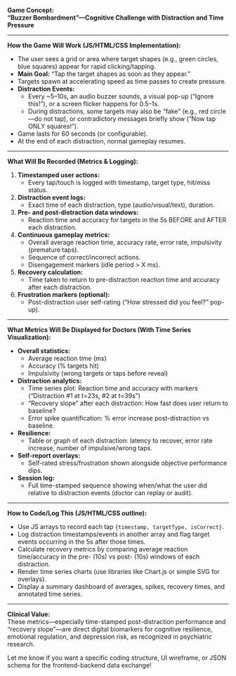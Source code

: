**Game Concept:**  
**“Buzzer Bombardment”—Cognitive Challenge with Distraction and Time Pressure**

***

**How the Game Will Work (JS/HTML/CSS Implementation):**

- The user sees a grid or area where target shapes (e.g., green circles, blue squares) appear for rapid clicking/tapping.
- **Main Goal:** “Tap the target shapes as soon as they appear.”
- Targets spawn at accelerating speed as time passes to create pressure.
- **Distraction Events:**  
  - Every ~5–10s, an audio buzzer sounds, a visual pop-up (“Ignore this!”), or a screen flicker happens for 0.5–1s.
  - During distractions, some targets may also be “fake” (e.g., red circle—do not tap), or contradictory messages briefly show (“Now tap ONLY squares!”).
- Game lasts for 60 seconds (or configurable).
- At the end of each distraction, normal gameplay resumes.

***

**What Will Be Recorded (Metrics & Logging):**

1. **Timestamped user actions:**  
   - Every tap/touch is logged with timestamp, target type, hit/miss status.
2. **Distraction event logs:**  
   - Exact time of each distraction, type (audio/visual/text), duration.
3. **Pre- and post-distraction data windows:**  
   - Reaction time and accuracy for targets in the 5s BEFORE and AFTER each distraction.
4. **Continuous gameplay metrics:**  
   - Overall average reaction time, accuracy rate, error rate, impulsivity (premature taps).
   - Sequence of correct/incorrect actions.
   - Disengagement markers (idle period > X ms).
5. **Recovery calculation:**  
   - Time taken to return to pre-distraction reaction time and accuracy after each distraction.
6. **Frustration markers (optional):**  
   - Post-distraction user self-rating (“How stressed did you feel?” pop-up).

***

**What Metrics Will Be Displayed for Doctors (With Time Series Visualization):**

- **Overall statistics:**
  - Average reaction time (ms)
  - Accuracy (% targets hit)
  - Impulsivity (wrong targets or taps before reveal)
- **Distraction analytics:**
  - Time series plot: Reaction time and accuracy with markers (“Distraction #1 at t=23s, #2 at t=39s”)
  - “Recovery slope” after each distraction: How fast does user return to baseline?
  - Error spike quantification: % error increase post-distraction vs baseline.
- **Resilience:**  
  - Table or graph of each distraction: latency to recover, error rate increase, number of impulsive/wrong taps.
- **Self-report overlays:**  
  - Self-rated stress/frustration shown alongside objective performance dips.
- **Session log:**  
  - Full time-stamped sequence showing when/what the user did relative to distraction events (doctor can replay or audit).

***

**How to Code/Log This (JS/HTML/CSS outline):**

- Use JS arrays to record each tap `{timestamp, targetType, isCorrect}`.
- Log distraction timestamps/events in another array and flag target events occurring in the 5s after those times.
- Calculate recovery metrics by comparing average reaction time/accuracy in the pre- (10s) vs post- (10s) windows of each distraction.
- Render time series charts (use libraries like Chart.js or simple SVG for overlays).
- Display a summary dashboard of averages, spikes, recovery times, and annotated time series.

***

**Clinical Value:**  
These metrics—especially time-stamped post-distraction performance and “recovery slope”—are direct digital biomarkers for cognitive resilience, emotional regulation, and depression risk, as recognized in psychiatric research.

Let me know if you want a specific coding structure, UI wireframe, or JSON schema for the frontend-backend data exchange!